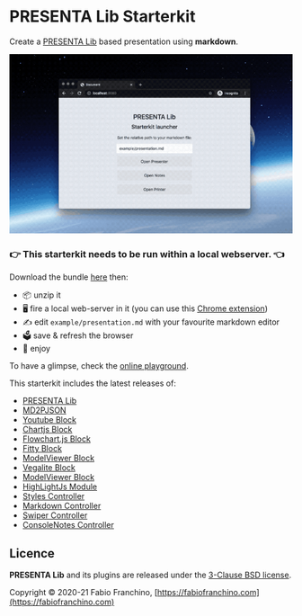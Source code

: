 # PRESENTA Lib Starterkit

Create a [PRESENTA Lib](https://lib.presenta.cc/) based presentation using **markdown**. 

![](cover.gif)

### 👉 **This starterkit needs to be run within a local webserver.** 👈

Download the bundle [here](https://github.com/presenta-software/presenta-lib-starterkit/archive/master.zip) then:

- 📦 unzip it
- 🖥 fire a local web-server in it (you can use this [Chrome extension](https://chrome.google.com/webstore/detail/web-server-for-chrome/ofhbbkphhbklhfoeikjpcbhemlocgigb))
- ✍️ edit `example/presentation.md` with your favourite markdown editor
- 🗳 save & refresh the browser
- 🎉 enjoy

To have a glimpse, check the [online playground](https://play.presenta.cc).

This starterkit includes the latest releases of:

- [PRESENTA Lib](https://github.com/presenta-software/presenta-lib)
- [MD2PJSON](https://github.com/presenta-software/md2pjson)
- [Youtube Block](https://github.com/presenta-software/presenta-block-youtube)
- [Chartjs Block](https://github.com/presenta-software/presenta-block-chartjs)
- [Flowchart.js Block](https://github.com/presenta-software/presenta-block-flowchartjs)
- [Fitty Block](https://github.com/presenta-software/presenta-block-fitty)
- [ModelViewer Block](https://github.com/presenta-software/presenta-block-modelviewer)
- [Vegalite Block](https://github.com/presenta-software/presenta-block-vegalite)
- [ModelViewer Block](https://github.com/presenta-software/presenta-block-modelviewer)
- [HighLightJs Module](https://github.com/presenta-software/presenta-module-highlightjs)
- [Styles Controller](https://github.com/presenta-software/presenta-controller-styles)
- [Markdown Controller](https://github.com/presenta-software/presenta-controller-markdown)
- [Swiper Controller](https://github.com/presenta-software/presenta-controller-swiper)
- [ConsoleNotes Controller](https://github.com/presenta-software/presenta-controller-console-notes)



## Licence

**PRESENTA Lib** and its plugins are released under the [3-Clause BSD license](LICENSE).

Copyright © 2020-21 Fabio Franchino, [https://fabiofranchino.com](https://fabiofranchino.com)